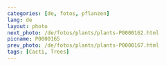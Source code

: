```yaml
---
categories: [de, fotos, pflanzen]
lang: de
layout: photo
next_photo: /de/fotos/plants/plants-P0000162.html
picname: P0000165
prev_photo: /de/fotos/plants/plants-P0000167.html
tags: [Cacti, Trees]
---
```

